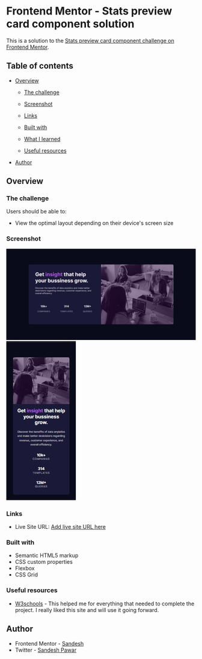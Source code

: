 # Frontend Mentor - Stats preview card component solution

This is a solution to the [Stats preview card component challenge on Frontend Mentor](https://www.frontendmentor.io/challenges/stats-preview-card-component-8JqbgoU62).

## Table of contents

- [Overview](#overview)
  - [The challenge](#the-challenge)
  - [Screenshot](#screenshot)
  - [Links](#links)
  - [Built with](#built-with)
  - [What I learned](#what-i-learned)
 
  - [Useful resources](#useful-resources)
- [Author](#author)


## Overview

### The challenge

Users should be able to:

- View the optimal layout depending on their device's screen size

### Screenshot

![desktop-design-solution-screenshot](./design/desktop-design-solution.jpg)
![mobile-desing-solution-screenshot](./design/mobile-design-solution.jpg)

### Links

- Live Site URL: [Add live site URL here](https://your-live-site-url.com)

### Built with

- Semantic HTML5 markup
- CSS custom properties
- Flexbox
- CSS Grid

### Useful resources

- [W3schools](https://www.w3schools.com) - This helped me for everything that needed to complete the project. I really liked this site and will use it going forward.


## Author

- Frontend Mentor - [Sandesh](https://www.frontendmentor.io/profile/@Sandesh4141)
- Twitter - [Sandesh Pawar](https://www.twitter.com/@Sandesh32971351)


